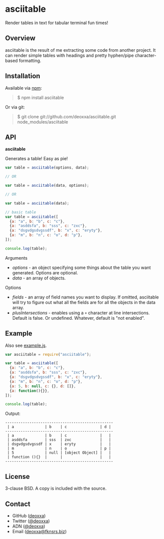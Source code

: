 asciitable
==========

Render tables in text for tabular terminal fun times!

Overview
--------

asciitable is the result of me extracting some code from another project. It can
render simple tables with headings and pretty hyphen/pipe character-based
formatting.

Installation
------------

Available via [npm](http://npmjs.org/):

> $ npm install asciitable

Or via git:

> $ git clone git://github.com/deoxxa/asciitable.git node_modules/asciitable

API
---

**asciitable**

Generates a table! Easy as pie!

```javascript
var table = asciitable(options, data);

// OR

var table = asciitable(data, options);

// OR

var table = asciitable(data);
```

```javascript
// basic table
var table = asciitable([
  {a: "a", b: "b", c: "c"},
  {a: "asddsfa", b: "sss", c: "zxc"},
  {a: "dsgvdgsdvgssdf", b: "x", c: "eryty"},
  {a: "m", b: "n", c: "o", d: "p"},
]);

console.log(table);
```

Arguments

* _options_ - an object specifying some things about the table you want
  generated. Options are optional.
* _data_ - an array of objects.

Options

* _fields_ - an array of field names you want to display. If omitted, asciitable
  will try to figure out what all the fields are for all the objects in the data
  array.
* _plusIntersections_ - enables using a `+` character at line intersections.
  Default is false. Or undefined. Whatever, default is "not enabled".

Example
-------

Also see [example.js](https://github.com/deoxxa/pillion/blob/master/example.js).

```javascript
var asciitable = require("asciitable");

var table = asciitable([
  {a: "a", b: "b", c: "c"},
  {a: "asddsfa", b: "sss", c: "zxc"},
  {a: "dsgvdgsdvgssdf", b: "x", c: "eryty"},
  {a: "m", b: "n", c: "o", d: "p"},
  {a: 5, b: null, c: {}, d: []},
  {a: function(){}},
]);

console.log(table);
```

Output:

```
-------------------------------------------------
 | a              | b    | c               | d |
-------------------------------------------------
 | a              | b    | c               |   |
 | asddsfa        | sss  | zxc             |   |
 | dsgvdgsdvgssdf | x    | eryty           |   |
 | m              | n    | o               | p |
 | 5              | null | [object Object] |   |
 | function (){}  |      |                 |   |
-------------------------------------------------
```

License
-------

3-clause BSD. A copy is included with the source.

Contact
-------

* GitHub ([deoxxa](http://github.com/deoxxa))
* Twitter ([@deoxxa](http://twitter.com/deoxxa))
* ADN ([@deoxxa](https://alpha.app.net/deoxxa))
* Email ([deoxxa@fknsrs.biz](mailto:deoxxa@fknsrs.biz))
